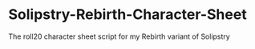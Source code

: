 # Solipstry-Rebirth-Character-Sheet
The roll20 character sheet script for my Rebirth variant of Solipstry
